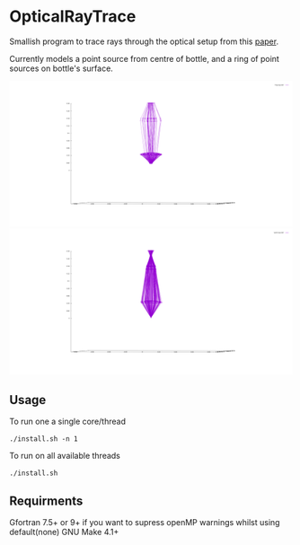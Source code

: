 # OpticalRayTrace

Smallish program to trace rays through the optical setup from this [paper](https://doi.org/10.1039/D0AY01101K).

Currently models a point source from centre of bottle, and a ring of point sources on bottle's surface.


![Image of Rays from ring of sources](https://github.com/lewisfish/OpticalRayTrace/raw/main/images/ring-rays.png)
![Image of rays from point source](https://github.com/lewisfish/OpticalRayTrace/raw/main/images/point-rays.png)



## Usage

To run one a single core/thread
```
./install.sh -n 1
```

To run on all available threads
```
./install.sh
```

## Requirments
Gfortran 7.5+ or 9+ if you want to supress openMP warnings whilst using default(none)
GNU Make 4.1+
